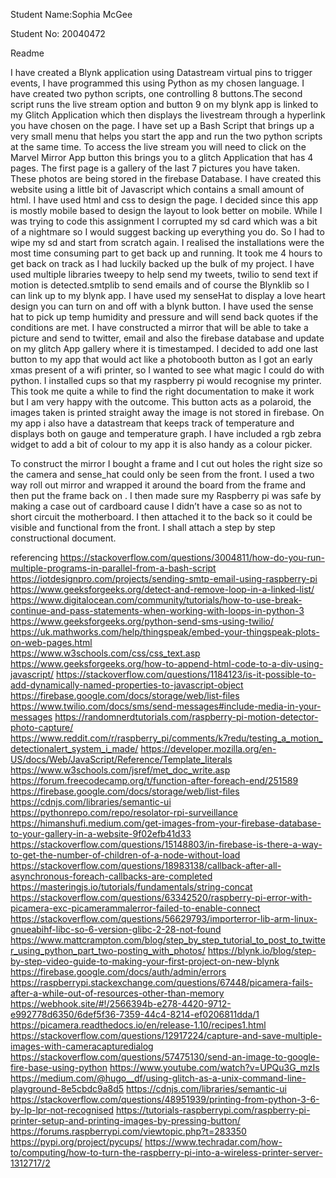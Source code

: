 Student Name:Sophia McGee

Student No: 20040472
 
Readme 

I have created a Blynk application using Datastream virtual pins to trigger events,
I have programmed this using Python as my chosen language. I have created two python scripts, 
one controlling  8 buttons.The second script runs the live stream option and button 9 on my blynk app 
is linked to my Glitch Application which then displays the livestream through a hyperlink you have chosen on the page.
I have set up a Bash Script that brings up a very small menu that helps you start the app and run the two python scripts
at the same time. To access the live stream you will need to click on the Marvel Mirror App button this brings you to a
glitch Application that has 4 pages. The first page is a gallery of the last 7 pictures you have taken. These photos are
being stored in the firebase Database. I have created this website using a little bit of Javascript which contains a small 
amount of html. I have used html and css to design the page. I decided since this app is mostly mobile based to design the 
layout to look better on mobile. While I was trying to code this assignment I corrupted my sd card which was a bit of a 
nightmare so I would suggest backing up everything you do. So I had to wipe my sd and start from scratch again.
I realised the installations were the most time consuming part to get back up and running. It took me 4 hours to get back 
on track as I had luckily backed up the bulk of my project. I have used multiple libraries tweepy to help send my tweets, 
twilio to send text if motion is detected.smtplib to send emails and of course the Blynklib so I can link up to my blynk app. 
I have used my senseHat to display a love heart design you can turn on and off with a blynk button.
I have used the sense hat to pick up temp humidity and pressure and will send back quotes if the conditions are met.
I have constructed a mirror that will be able to take a picture and send to twitter, email and also the firebase database 
and update on my glitch App gallery where it is timestamped. I decided to add one last button to my app that would act like 
a photobooth button as I got an early xmas present of a wifi printer, so I wanted to see what magic I could do with python. 
I installed cups so that my raspberry pi would recognise my printer. This took me quite a while to find the right documentation
to make it work but I am very happy with the outcome. This button acts as a polaroid, the images taken is printed straight away 
the image is not stored in firebase. On my app i also have a datastream that keeps track of temperature and displays both on
gauge and temperature graph. I have included a rgb zebra widget to add a bit of colour to my app it is also
handy as a colour picker.

To construct the mirror I bought a frame and I cut out holes the right size so the camera and sense_hat 
could only be seen from the front. I used a two way roll out mirror and wrapped it around the board from the frame 
and then put the frame back on . I then made sure my Raspberry pi was safe by making a case out of cardboard cause
I didn’t have a case so as not to short circuit the motherboard. I then attached it to the back so it could be visible 
and functional from the front. I shall attach a step by step constructional document.
   
referencing
https://stackoverflow.com/questions/3004811/how-do-you-run-multiple-programs-in-parallel-from-a-bash-script 
https://iotdesignpro.com/projects/sending-smtp-email-using-raspberry-pi 
https://www.geeksforgeeks.org/detect-and-remove-loop-in-a-linked-list/ 
https://www.digitalocean.com/community/tutorials/how-to-use-break-continue-and-pass-statements-when-working-with-loops-in-python-3 
https://www.geeksforgeeks.org/python-send-sms-using-twilio/ 
https://uk.mathworks.com/help/thingspeak/embed-your-thingspeak-plots-on-web-pages.html  
https://www.w3schools.com/css/css_text.asp 
https://www.geeksforgeeks.org/how-to-append-html-code-to-a-div-using-javascript/ 
https://stackoverflow.com/questions/1184123/is-it-possible-to-add-dynamically-named-properties-to-javascript-object 
https://firebase.google.com/docs/storage/web/list-files 
https://www.twilio.com/docs/sms/send-messages#include-media-in-your-messages 
https://randomnerdtutorials.com/raspberry-pi-motion-detector-photo-capture/ 
https://www.reddit.com/r/raspberry_pi/comments/k7redu/testing_a_motion_detectionalert_system_i_made/ 
https://developer.mozilla.org/en-US/docs/Web/JavaScript/Reference/Template_literals 
https://www.w3schools.com/jsref/met_doc_write.asp 
https://forum.freecodecamp.org/t/function-after-foreach-end/251589 
https://firebase.google.com/docs/storage/web/list-files 
https://cdnjs.com/libraries/semantic-ui 
https://pythonrepo.com/repo/resolator-rpi-surveillance 
https://himanshufi.medium.com/get-images-from-your-firebase-database-to-your-gallery-in-a-website-9f02efb41d33 
https://stackoverflow.com/questions/15148803/in-firebase-is-there-a-way-to-get-the-number-of-children-of-a-node-without-load 
https://stackoverflow.com/questions/18983138/callback-after-all-asynchronous-foreach-callbacks-are-completed 
https://masteringjs.io/tutorials/fundamentals/string-concat 
https://stackoverflow.com/questions/63342520/raspberry-pi-error-with-picamera-exc-picamerammalerror-failed-to-enable-connect 
https://stackoverflow.com/questions/56629793/importerror-lib-arm-linux-gnueabihf-libc-so-6-version-glibc-2-28-not-found 
https://www.mattcrampton.com/blog/step_by_step_tutorial_to_post_to_twitter_using_python_part_two-posting_with_photos/ 
https://blynk.io/blog/step-by-step-video-guide-to-making-your-first-project-on-new-blynk 
https://firebase.google.com/docs/auth/admin/errors 
https://raspberrypi.stackexchange.com/questions/67448/picamera-fails-after-a-while-out-of-resources-other-than-memory 
https://webhook.site/#!/2566394b-e278-4420-9712-e992778d6350/6def5f36-7359-44c4-8214-ef0206811dda/1 
https://picamera.readthedocs.io/en/release-1.10/recipes1.html 
https://stackoverflow.com/questions/12917224/capture-and-save-multiple-images-with-cameracapturedialog 
https://stackoverflow.com/questions/57475130/send-an-image-to-google-fire-base-using-python 
https://www.youtube.com/watch?v=UPQu3G_mzIs 
https://medium.com/@hugo__df/using-glitch-as-a-unix-command-line-playground-8e5cbdc9a8d5 
https://cdnjs.com/libraries/semantic-ui
https://stackoverflow.com/questions/48951939/printing-from-python-3-6-by-lp-lpr-not-recognised 
https://tutorials-raspberrypi.com/raspberry-pi-printer-setup-and-printing-images-by-pressing-button/ 
https://forums.raspberrypi.com/viewtopic.php?t=283350 
https://pypi.org/project/pycups/ 
https://www.techradar.com/how-to/computing/how-to-turn-the-raspberry-pi-into-a-wireless-printer-server-1312717/2 


